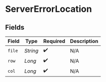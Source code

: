 # ServerErrorLocation


## Fields

| Field              | Type               | Required           | Description        |
| ------------------ | ------------------ | ------------------ | ------------------ |
| `file`             | *String*           | :heavy_check_mark: | N/A                |
| `row`              | *Long*             | :heavy_check_mark: | N/A                |
| `col`              | *Long*             | :heavy_check_mark: | N/A                |